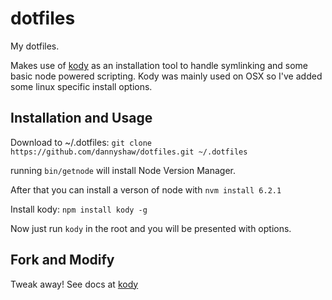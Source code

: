 # dotfiles

My dotfiles.

Makes use of [kody](https://github.com/jh3y/kody) as an installation tool to handle symlinking and some basic node powered scripting.  Kody was mainly used on OSX so I've added some linux specific install options.

## Installation and Usage

Download to ~/.dotfiles:
`git clone https://github.com/dannyshaw/dotfiles.git ~/.dotfiles`

running `bin/getnode` will install Node Version Manager. 

After that you can install a verson of node with
`nvm install 6.2.1`

Install kody:
`npm install kody -g`

Now just run `kody` in the root and you will be presented with options.

## Fork and Modify

Tweak away! See docs at [kody](https://github.com/jh3y/kody)


